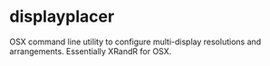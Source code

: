 # displayplacer
OSX command line utility to configure multi-display resolutions and arrangements. Essentially XRandR for OSX.
